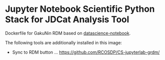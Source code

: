 # Jupyter Notebook Scientific Python Stack for JDCat Analysis Tool

Dockerfile for GakuNin RDM based on [datascience-notebook](https://hub.docker.com/r/jupyter/datascience-notebook).

The following tools are additionally installed in this image:

- Sync to RDM button ... https://github.com/RCOSDP/CS-jupyterlab-grdm/
